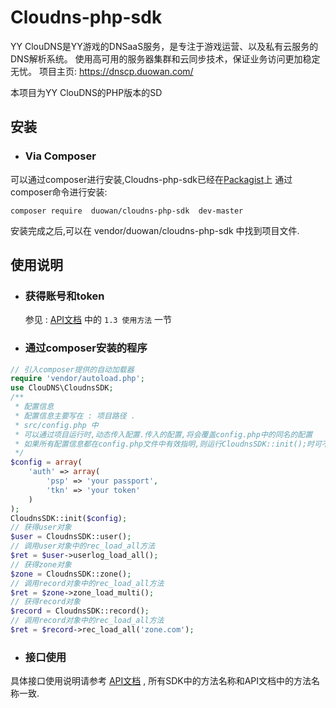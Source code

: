 # Cloudns-php-sdk
YY ClouDNS是YY游戏的DNSaaS服务，是专注于游戏运营、以及私有云服务的DNS解析系统。
使用高可用的服务器集群和云同步技术，保证业务访问更加稳定无忧。
项目主页: https://dnscp.duowan.com/

本项目为YY ClouDNS的PHP版本的SD

## 安装
- ### Via Composer
可以通过composer进行安装,Cloudns-php-sdk已经在[Packagist](https://packagist.org/packages/duowan/cloudns-php-sdk)上
通过composer命令进行安装:
```shell
composer require  duowan/cloudns-php-sdk  dev-master
```
安装完成之后,可以在 vendor/duowan/cloudns-php-sdk 中找到项目文件.


## 使用说明
- ### 获得账号和token
	参见  : [API文档](https://dnscp.duowan.com/download/cloudns-api-2013.11v1.2.pdf) 中的 `1.3 使用方法` 一节

- ### 通过composer安装的程序	
```php
// 引入composer提供的自动加载器
require 'vendor/autoload.php';
use ClouDNS\CloudnsSDK;
/**
 * 配置信息
 * 配置信息主要写在 : 项目路径 .
 * src/config.php 中
 * 可以通过项目运行时,动态传入配置.传入的配置,将会覆盖config.php中的同名的配置
 * 如果所有配置信息都在config.php文件中有效指明,则运行CloudnsSDK::init();时可不传入$config数组
 */
$config = array(
    'auth' => array(
        'psp' => 'your passport',
        'tkn' => 'your token'
    )
);
CloudnsSDK::init($config);
// 获得user对象
$user = CloudnsSDK::user();
// 调用user对象中的rec_load_all方法
$ret = $user->userlog_load_all();
// 获得zone对象
$zone = CloudnsSDK::zone();
// 调用record对象中的rec_load_all方法
$ret = $zone->zone_load_multi();
// 获得record对象
$record = CloudnsSDK::record();
// 调用record对象中的rec_load_all方法
$ret = $record->rec_load_all('zone.com');
```

- ### 接口使用
具体接口使用说明请参考 [API文档](https://dnscp.duowan.com/download/cloudns-api-2013.11v1.2.pdf) , 所有SDK中的方法名称和API文档中的方法名称一致.
